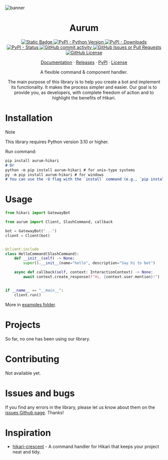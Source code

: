 ![banner](static/banner.png)

<div align="center">
    <h1>Aurum</h1>
    <p>
        <a href="https://github.com/hikari-py/hikari">
            <img alt="Static Badge" src="https://img.shields.io/badge/Powered%20by-hikari-E440C1">
        </a>
        <a href="https://pypi.org/project/aurum-hikari/">
            <img alt="PyPI - Python Version" src="https://img.shields.io/pypi/pyversions/aurum-hikari">
            <img alt="PyPI - Downloads" src="https://img.shields.io/pypi/dw/aurum-hikari">
            <img alt="PyPI - Status" src="https://img.shields.io/pypi/status/aurum-hikari">
        </a>
        <a href="https://github.com/ShinshiDevs/aurum-hikari">
            <img alt="GitHub commit activity" src="https://img.shields.io/github/commit-activity/w/ShinshiDevs/aurum-hikari">
            <img alt="GitHub Issues or Pull Requests" src="https://img.shields.io/github/issues-closed/ShinshiDevs/aurum-hikari">
            <img alt="GitHub License" src="https://img.shields.io/github/license/ShinshiDevs/aurum-hikari">
        </a>
    </p>
    <p>
        <a href="https://shinshidevs.github.io/aurum-hikari/docs/">Documentation</a>
        ·
        <a href="https://github.com/ShinshiDevs/aurum-hikari/releases">Releases</a>
        ·
        <a href="https://pypi.org/project/aurum-hikari/">PyPI</a>
        ·
        <a href="./LICENSE">License</a>
    </p>
    <p>
        <text>A flexible command & component handler.</text>
    </p>
    <p>
        <text>
            The main purpose of this library is to help you create a bot and implement its functionality. It makes the process simpler and easier.
        </text>
        <text>
            Our goal is to provide you, as developers, with complete freedom of action and to highlight the benefits of Hikari.
        </text>
    </p>
</div>

# Installation
> [!NOTE]
> This library requires Python version 3.10 or higher.

Run command:
```md
pip install aurum-hikari
# Or
python -m pip install aurum-hikari # for unix-type systems
py -m pip install aurum-hikari # for windows
# You can use the -U flag with the `install` command (e.g., `pip install -U ...`) to update a package.
```

# Usage
```py
from hikari import GatewayBot

from aurum import Client, SlashCommand, callback

bot = GatewayBot("...")
client = Client(bot)


@client.include
class HelloCommand(SlashCommand):
    def __init__(self) -> None:
        super().__init__(name="hello", description="Say hi to bot")

    async def callback(self, context: InteractionContext) -> None:
        await context.create_response(f"Hi, {context.user.mention}!")


if __name__ == "__main__":
    client.run()
```
More in [examples folder](./examples).

# Projects
So far, no one has been using our library.

# Contributing
Not available yet.

# Issues and bugs
If you find any errors in the library, please let us know about them on the [issues Github page](https://github.com/ShinshiDevs/aurum-hikari/issues). Thanks!

# Inspiration
- [hikari-crescent](https://github.com/hikari-crescent/hikari-crescent) - A command handler for Hikari that keeps your project neat and tidy.
